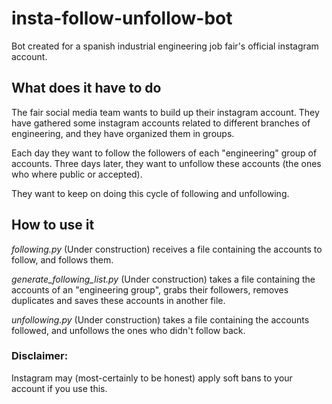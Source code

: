 # insta-follow-unfollow-bot

Bot created for a spanish industrial engineering job fair's official instagram account.

## What does it have to do
The fair social media team wants to build up their instagram account.
They have gathered some instagram accounts related to different branches of engineering, and they have organized them in groups.

Each day they want to follow the followers of each "engineering" group of accounts.
Three days later, they want to unfollow these accounts (the ones who where public or accepted).

They want to keep on doing this cycle of following and unfollowing.

## How to use it  
*following.py* (Under construction) receives a file containing the accounts to follow, and follows them.  

*generate_following_list.py* (Under construction) takes a file containing the accounts of an "engineering group", grabs their followers, removes duplicates and saves these accounts in another file.  

*unfollowing.py* (Under construction) takes a file containing the accounts followed, and unfollows the ones who didn't follow back.  

  
### Disclaimer: 
Instagram may (most-certainly to be honest) apply soft bans to your account if you use this.
